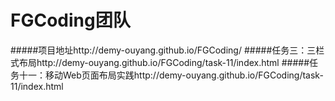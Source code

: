 # FGCoding团队
#####项目地址http://demy-ouyang.github.io/FGCoding/
#####任务三：三栏式布局http://demy-ouyang.github.io/FGCoding/task-11/index.html
#####任务十一：移动Web页面布局实践http://demy-ouyang.github.io/FGCoding/task-11/index.html
